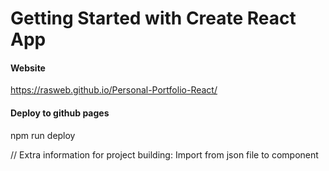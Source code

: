 # Getting Started with Create React App

#### Website

https://rasweb.github.io/Personal-Portfolio-React/

#### Deploy to github pages

npm run deploy

// Extra information for project building:
Import from json file to component
